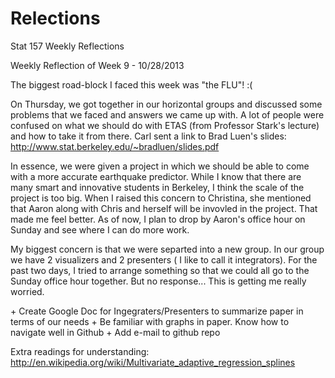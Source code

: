Relections
==========

Stat 157 Weekly Reflections

Weekly Reflection of Week 9 - 10/28/2013

The biggest road-block I faced this week was "the FLU"! :(

On Thursday, we got together in our horizontal groups and discussed some problems that we faced and answers we came up with. A lot of people were confused on what we should do with ETAS (from Professor Stark's lecture) and how to take it from there.
Carl sent a link to Brad Luen's slides: http://www.stat.berkeley.edu/~bradluen/slides.pdf

In essence, we were given a project in which we should be able to come with a more accurate earthquake predictor. While I know that there are many smart and innovative students in Berkeley, I think the scale of the project is too big. When I raised this concern to Christina, she mentioned that Aaron along with Chris and herself will be invovled in the project. That made me feel better. As of now, I plan to drop by Aaron's office hour on Sunday and see where I can do more work.
    
My biggest concern is that we were separted into a new group. In our group we have 2 visualizers and 2 presenters ( I like to call it integrators). For the past two days, I tried to arrange something so that we could all go to the Sunday office hour together. But no response... This is getting me really worried.
    
<Goals>
+ Create Google Doc for Ingegraters/Presenters to summarize paper in terms of our needs
+ Be familiar with graphs in paper. Know how to navigate well in Github
+ Add e-mail to github repo

    

Extra readings for understanding: 
http://en.wikipedia.org/wiki/Multivariate_adaptive_regression_splines
